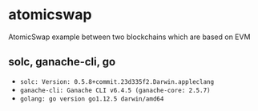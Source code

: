 # atomicswap
AtomicSwap example between two blockchains which are based on EVM

## solc, ganache-cli, go
- `solc: Version: 0.5.8+commit.23d335f2.Darwin.appleclang`
- `ganache-cli: Ganache CLI v6.4.5 (ganache-core: 2.5.7)`
- `golang: go version go1.12.5 darwin/amd64`
